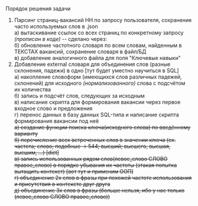 Порядок решения задачи
1. Парсинг страниц-вакансий HH по запросу пользователя, сохранение часто используемых слов в .json  
    а) вытаскивание ссылок со всех страниц по конкретному запросу _(прописан в коде)_ -- сделано через:  
    б) обновление частотного словаря по всем словам, найденным в ТЕКСТАХ вакансий, сохранение словаря в файл/БД  
    в) добавление аналогичного файла для поля "Ключевые навыки"  
2. Добавление external словаря для объединения слов (разные склонения, падежи) в одно [тут будет уместно научиться в SQL]  
    а) накопление словоформ (имеющихся слов различных падежей, склонений) для исходного _(нормализованного)_ слова с подсчётом их количества  
    б) запись и подсчёт слов, следующих за исходным  
    в) написание скрипта для формирования вакансии через первое входное слово и предложения  
    г) перенос данных в базу данных SQL-типа и написание скрипта формирования вакансии под неё   
 ~~а) создание функции поиска ключа(исходного слова) по введённому варианту  
   б) перечисление всех встреченных слов в значении ключа (ex. частота; слово; подобные → 544; высший; высшего, высшая, высшим, ...) [dict]  
   в) запись использованных рядом слов(левое_слово СЛОВО правое_слово) в порядке убывания их частоты (этакая попытка вытащить контекст) [вот тут и применим ООП]  
   г) объединение 2х слов в фразы при похожей частоте использования и присутствия в контексте друг друга  
   д) объединение 3х слов в фразы (больше нельзя, ибо у нас только (левое_слово СЛОВО правое_слово))~~